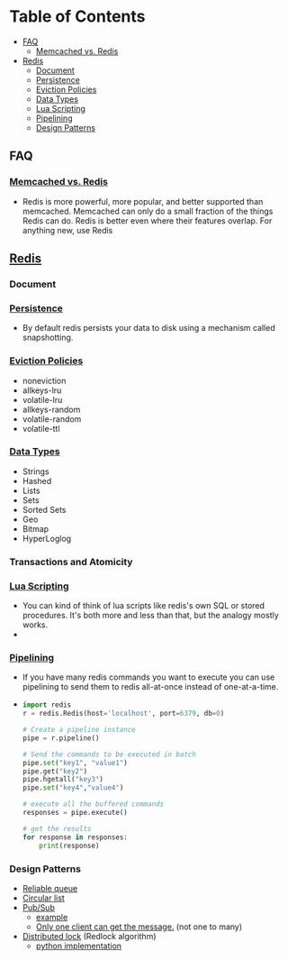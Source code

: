 # Table of Contents
- [FAQ](#faq)
  - [Memcached vs. Redis](#memcached-vs-redis)
- [Redis](#redis)
  - [Document](#document)
  - [Persistence](#persistence)
  - [Eviction Policies](#eviction-policies)
  - [Data Types](#data-types)
  - [Lua Scripting](#lua-scripting)
  - [Pipelining](#pipelining)
  - [Design Patterns](#design-patterns)


## FAQ
### [Memcached vs. Redis](https://stackoverflow.com/questions/10558465/memcached-vs-redis)
  - Redis is more powerful, more popular, and better supported than memcached. Memcached can only do a small fraction of the things Redis can do. Redis is better even where their features overlap. For anything new, use Redis

## [Redis](https://redis.io/)
  
###  Document
###  [Persistence](https://redis.io/topics/persistence)
  * By default redis persists your data to disk using a mechanism called snapshotting.
   
### [Eviction Policies](https://redis.io/topics/lru-cache)
  * noneviction
  * allkeys-lru
  * volatile-lru
  * allkeys-random
  * volatile-random
  * volatile-ttl 
   
### [Data Types](https://redis.io/topics/data-types-intro)
  * Strings
  * Hashed
  * Lists
  * Sets
  * Sorted Sets
  * Geo
  * Bitmap
  * HyperLoglog
 
  ### Transactions and Atomicity

###  [Lua Scripting](https://redis.io/commands/eval)
  * You can kind of think of lua scripts like redis's own SQL or stored procedures. It's both more and less than that, but the analogy mostly works.
  * 
###  [Pipelining](https://redis.io/topics/pipelining)
  * If you have many redis commands you want to execute you can use pipelining to send them to redis all-at-once instead of one-at-a-time.
  * ```python
    import redis
    r = redis.Redis(host='localhost', port=6379, db=0)

    # Create a pipeline instance 
    pipe = r.pipeline()

    # Send the commands to be executed in batch
    pipe.set("key1", "value1")
    pipe.get("key2")
    pipe.hgetall("key3")
    pipe.set("key4","value4")

    # execute all the buffered commands
    responses = pipe.execute()

    # get the results
    for response in responses:
        print(response)
    ```

### Design Patterns
  * [Reliable queue](https://redis.io/commands/rpoplpush)
  * [Circular list](https://redis.io/commands/rpoplpush)
  * [Pub/Sub](https://redis.io/topics/pubsub)
    * [example](https://github.com/andymccurdy/redis-py/#publish--subscribe)
    * [Only one client can get the message.](https://stackoverflow.com/questions/7196306/competing-consumer-on-redis-pub-sub-supported) (not one to many)
  * [Distributed lock](https://redis.io/topics/distlock) (Redlock algorithm)
    * [python implementation](https://github.com/SPSCommerce/redlock-py)